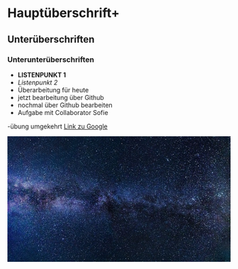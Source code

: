 # Hauptüberschrift+

## Unterüberschriften

### Unterunterüberschriften

- **LISTENPUNKT 1**
- *Listenpunkt 2*
- Überarbeitung für heute
- jetzt bearbeitung über Github
- nochmal über Github bearbeiten
- Aufgabe mit Collaborator Sofie


-übung umgekehrt
[Link zu Google](https://www.google.com)

![Bildbeschreibung](bild.jpg)

